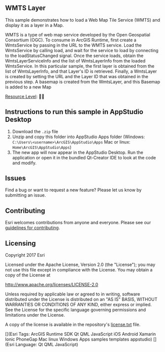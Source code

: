 ## WMTS Layer

This sample demonstrates how to load a Web Map Tile Service (WMTS) and display it as a layer in a Map.

WMTS is a type of web map service developed by the Open Geospatial Consortium (OGC). To consume in ArcGIS Runtime, first create a WmtsService by passing in the URL to the WMTS service. Load the WmtsService by calling load, and wait for the service to load by connecting to the loadStatusChanged signal. Once the service loads, obtain the WmtsLayerServiceInfo and the list of WmtsLayerInfo from the loaded WmtsService. In this particular sample, the first layer is obtained from the list of WmtsLayerInfo, and that Layer's ID is retrieved. Finally, a WmtsLayer is created by setting the URL and the Layer ID that was obtained in the previous step. A basemap is created from the WmtsLayer, and this Basemap is added to a new Map

[Resource Level](https://geonet.esri.com/groups/appstudio/blog/2016/12/06/how-to-describe-our-resources-in-terms-of-difficulty-complexity-and-time-to-digest): 🍌🍌


## Instructions to run this sample in AppStudio Desktop

1. Download the `.zip` file
2. Unzip and copy this folder into AppStudio Apps folder (Windows: `C:\Users\<username>\ArcGIS\AppStudio\Apps` Mac or linux: `Home\ArcGIS\AppStudio\Apps`)
3. The new app will now appear in the AppStudio Desktop. Run the application or open it in the bundled Qt-Creator IDE to look at the code and modify.

## Issues

Find a bug or want to request a new feature?  Please let us know by submitting an issue.

## Contributing

Esri welcomes contributions from anyone and everyone. Please see our [guidelines for contributing](https://github.com/esri/contributing).

## Licensing
Copyright 2017 Esri

Licensed under the Apache License, Version 2.0 (the "License");
you may not use this file except in compliance with the License.
You may obtain a copy of the License at

http://www.apache.org/licenses/LICENSE-2.0

Unless required by applicable law or agreed to in writing, software
distributed under the License is distributed on an "AS IS" BASIS,
WITHOUT WARRANTIES OR CONDITIONS OF ANY KIND, either express or implied.
See the License for the specific language governing permissions and
limitations under the License.

A copy of the license is available in the repository's [license.txt](license.txt) file.


[](Esri Tags: ArcGIS Runtime SDK Qt QML JavaScript iOS Android Xamarin Ionic PhoneGap Mac linux Windows Apps samples templates appstudio)
[](Esri Language: Qt QML JavaScript)
